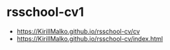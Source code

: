 # rsschool-cv1
* https://KirillMalko.github.io/rsschool-cv/cv
* https://KirillMalko.github.io/rsschool-cv/index.html
